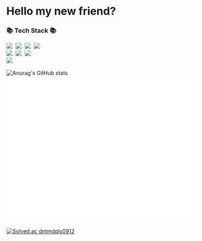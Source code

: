 <h1>Hello my new friend?</h1>
<h3>📚 Tech Stack 📚</h3>
<p>
  <img src="https://img.shields.io/badge/C++-00599C?style=flat-square&logo=cplusplus&logoColor=white"/></a>&nbsp
  <img src="https://img.shields.io/badge/Java-007396?style=flat-square&logo=Java&logoColor=white"/></a>&nbsp
  <img src="https://img.shields.io/badge/Python-3766AB?style=flat-square&logo=Python&logoColor=white"/></a>&nbsp 
  <img src="https://img.shields.io/badge/Javascript-ffb13b?style=flat-square&logo=javascript&logoColor=white"/></a>&nbsp 
  <br>
  <img src="https://img.shields.io/badge/React-61DAFB?style=flat-square&logo=React&logoColor=white"/></a>&nbsp
  <img src="https://img.shields.io/badge/Spring-6DB33F?style=flat-square&logo=Spring&logoColor=white"/></a>&nbsp
  <img src="https://img.shields.io/badge/SpringBoot-6DB33F?style=flat-square&logo=SpringBoot&logoColor=white"/></a>&nbsp 
  <br>
  <img src="https://img.shields.io/badge/Mysql-E6B91E?style=flat-square&logo=MySql&logoColor=white"/></a>&nbsp 
</p>

![Anurag's GitHub stats](https://github-readme-stats.vercel.app/api?username=Seolang&show_icons=true&theme=tokyonight)
<br/>
<img align="center" src="/metrics.classic.svg" alt="Metrics" width="500">
<br/>
<img align="center" src="/metrics.plugin.languages.svg" alt="Metrics" width="500">
<br/>

[![Solved.ac
dntmdqls0912](http://mazassumnida.wtf/api/v2/generate_badge?boj=dntmdqls0912)](https://solved.ac/dntmdqls0912)
